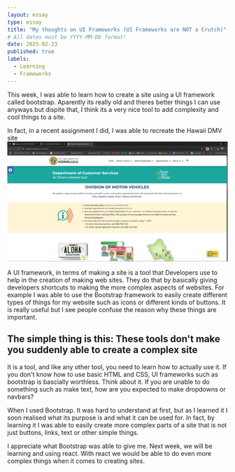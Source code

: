 ```yaml
---
layout: essay
type: essay
title: "My thoughts on UI Frameworks (UI Frameworks are NOT a Crutch)"
# All dates must be YYYY-MM-DD format!
date: 2025-02-23
published: true
labels:
  - Learning
  - Frameworks
---
```


This week, I was able to learn how to create a site using a UI framework called bootstrap. Aparently its really old and theres better things I can use anyways but dispite that, I think its a very nice tool to add complexity and cool things to a site.

In fact, in a recent assignment I did, I was able to recreate the Hawaii DMV site
<img class="img-fluid" src = "img/essays/frameworks/original.png">

A UI framework, in terms of making a site is a tool that Developers use to help in the creation of making web sites. They do that by basically giving developers shortcuts to making the more complex aspects of websites. For example I was able to use the Bootstrap framework to easily create different types of things for my website such as icons or different kinds of buttons. It is really useful but I see people confuse the reason why these things are important.

## The simple thing is this: These tools don't make you suddenly able to create a complex site

It is a tool, and like any other tool, you need to learn how to actually use it. If you don't know how to use basic HTML and CSS, UI frameworks such as bootstrap is bascially worthless. Think about it. If you are unable to do something such as make text, how are you expected to make dropdowns or navbars?

When I used Bootstrap. It was hard to understand at first, but as I learned it I soon realised what its purpose is and what it can be used for. In fact, by learning it I was able to easily create more complex parts of a site that is not just buttons, links, text or other simple things. 

I appreciate what Bootstrap was able to give me. Next week, we will be learning and using react. With react we would be able to do even more complex things when it comes to creating sites.
